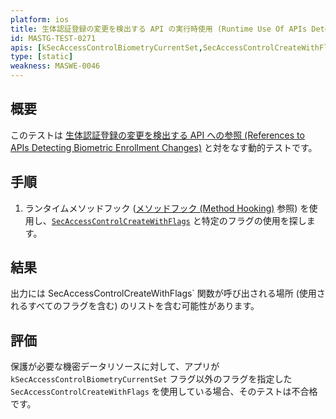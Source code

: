 ```yaml
---
platform: ios
title: 生体認証登録の変更を検出する API の実行時使用 (Runtime Use Of APIs Detecting Biometric Enrollment Changes)
id: MASTG-TEST-0271
apis: [kSecAccessControlBiometryCurrentSet,SecAccessControlCreateWithFlags]
type: [static]
weakness: MASWE-0046
---
```


## 概要

このテストは [生体認証登録の変更を検出する API への参照 (References to APIs Detecting Biometric Enrollment Changes)](MASTG-TEST-0270.md) と対をなす動的テストです。

## 手順

1. ランタイムメソッドフック ([メソッドフック (Method Hooking)](../../../techniques/ios/MASTG-TECH-0095.md) 参照) を使用し、[`SecAccessControlCreateWithFlags`](https://developer.apple.com/documentation/security/secaccesscontrolcreatewithflags(_:_:_:_:)) と特定のフラグの使用を探します。

## 結果

出力には SecAccessControlCreateWithFlags` 関数が呼び出される場所 (使用されるすべてのフラグを含む) のリストを含む可能性があります。

## 評価

保護が必要な機密データリソースに対して、アプリが `kSecAccessControlBiometryCurrentSet` フラグ以外のフラグを指定した `SecAccessControlCreateWithFlags` を使用している場合、そのテストは不合格です。
